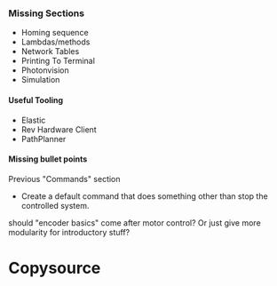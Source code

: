

### Missing Sections
- Homing sequence
- Lambdas/methods
- Network Tables
- Printing To Terminal
- Photonvision
- Simulation


#### Useful Tooling
- Elastic
- Rev Hardware Client
- PathPlanner

#### Missing bullet points
Previous "Commands" section

- Create a default command that does something other than stop the controlled system.



should "encoder basics" come after motor control? Or just give more modularity for introductory stuff?

# Copysource



